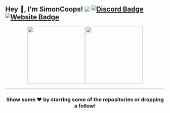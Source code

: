 
## Hey 👋, I'm SimonCoops! ![](https://komarev.com/ghpvc/?username=Itz-Hyperz&label=Views&color=lightgrey&style=flat) [![Discord Badge](https://img.shields.io/badge/-Discord-9B9B9B?style=flat-square&logo=Discord&logoColor=white)](https://discord.gg/kbNXRUPX3Z) [![Website Badge](https://img.shields.io/badge/Website-9B9B9B?style=flat-square&logo=google-chrome&logoColor=white)](https://main.frontlinemods.com/)


<p align="center">
<a href="https://github.com/SimonCoops">
  <img height="180em" src="https://github-readme-stats.vercel.app/api?username=Itz-Coopsz&show_icons=true&title_color=5865F2&icon_color=5865F2&text_color=FFFFFF&bg_color=171B23&include_all_commits=true&count_private=true"/>
  <img height="180em" src="https://github-readme-stats.vercel.app/api/top-langs/?username=Itz-Coopr&layout=compact&langs_count=8&title_color=5865F2&icon_color=5865F2&text_color=FFFFFF&bg_color=171B23"/>
</a>
</p>

---

<h3 align=center>Show some ❤️ by starring some of the repositories or dropping a follow!</h3>

